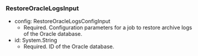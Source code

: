 ### RestoreOracleLogsInput


- config: RestoreOracleLogsConfigInput
  - Required. Configuration parameters for a job to restore archive logs of the Oracle database.
- id: System.String
  - Required. ID of the Oracle database.
